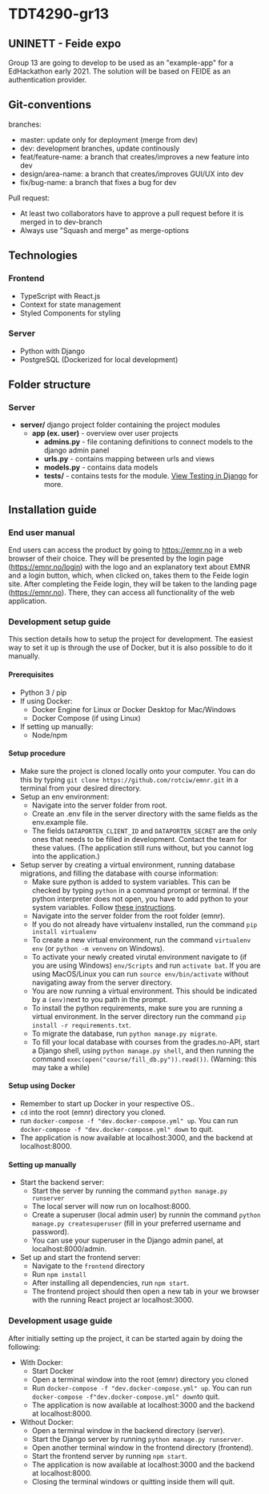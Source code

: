 # TDT4290-gr13

## UNINETT - Feide expo
Group 13 are going to develop to be used as an "example-app" for a EdHackathon early 2021. The solution will be based on FEIDE as an authentication provider. 

## Git-conventions

branches:

- master: update only for deployment (merge from dev)
- dev: development branches, update continously
- feat/feature-name: a branch that creates/improves a new feature into dev
- design/area-name: a branch that creates/improves GUI/UX into dev
- fix/bug-name: a branch that fixes a bug for dev

Pull request:

- At least two collaborators have to approve a pull request before it is merged in to dev-branch
- Always use "Squash and merge" as merge-options

## Technologies
### Frontend
- TypeScript with React.js
- Context for state management
- Styled Components for styling

### Server
- Python with Django
- PostgreSQL (Dockerized for local development)

## Folder structure

### Server
- **server/** django project folder containing the project modules
  - **app (ex. user)** - overview over user projects
    - **admins.py** - file contaning definitions to connect models to the django admin panel
    - **urls.py** - contains mapping between urls and views
    - **models.py** - contains data models
    - **tests/** - contains tests for the module. [View Testing in Django](https://docs.djangoproject.com/en/2.1/topics/testing/) for more.


## Installation guide

### End user manual
End users can access the product by going to https://emnr.no in a web browser of their choice. They will be presented by the login page (https://emnr.no/login) with the logo and an explanatory text about EMNR and a login button, which, when clicked on, takes them to the Feide login site. After completing the Feide login, they will be taken to the landing page (https://emnr.no). There, they can access all functionality of the web application.

### Development setup guide
This section details how to setup the project for development. The easiest way to set it up is through the use of Docker, but it is also possible to do it manually.

#### Prerequisites
- Python 3 / pip
- If using Docker:
  - Docker Engine for Linux or Docker Desktop for Mac/Windows
  - Docker Compose (if using Linux)
- If setting up manually:
  - Node/npm

#### Setup procedure
- Make sure the project is cloned locally onto your computer. You can do this by typing
`git clone https://github.com/rotciw/emnr.git`
in a terminal from your desired directory.
- Setup an env environment:
  - Navigate into the server folder from root.
  - Create an .env file in the server directory with the same fields as the env.example file.
  - The fields `DATAPORTEN_CLIENT_ID` and `DATAPORTEN_SECRET` are the only ones that needs to be filled in development. Contact the team for these values. (The application still runs without, but you cannot log into the application.)
- Setup server by creating a virtual environment, running database migrations, and filling the database with
course information:
  - Make sure python is added to system variables. This can be checked by typing `python` in a command prompt or terminal. If the python interpreter does not open, you have to add python to your system variables. Follow [these instructions](https://projects.raspberrypi.org/en/projects/using-pip-on-windows/4).
  - Navigate into the server folder from the root folder (emnr).
  - If you do not already have virtualenv installed, run the command `pip install virtualenv`
  - To create a new virtual environment,  run the command `virtualenv env` (or `python -m venvenv` on Windows).
  - To activate your newly created virutal environment navigate to (if you are using Windows) `env/Scripts` and run `activate bat`. If you are using MacOS/Linux you can run `source env/bin/activate` without navigating away from the server directory.
  - You are now running a virtual environment. This should be indicated by a `(env)`next to you path in the prompt.
  - To install the python requirements, make sure you are running a virtual environment. In the server directory run the command `pip install -r requirements.txt`.
  - To migrate the database, run `python manage.py migrate`.
  - To fill your local database with courses from the grades.no-API, start a Django shell, using `python manage.py shell`, and then running the command `exec(open("course/fill_db.py")).read())`. (Warning: this may take a while)

#### Setup using Docker
- Remember to start up Docker in your respective OS..
- `cd` into the root (emnr) directory you cloned.
- run `docker-compose -f "dev.docker-compose.yml" up`.
You can run `docker-compose -f "dev.docker-compose.yml" down` to quit.
- The application is now available at localhost:3000, and the backend at localhost:8000.

#### Setting up manually
- Start the backend server:
  - Start the server by running the command `python manage.py runserver`
  - The local server will now run on localhost:8000.
  - Create a superuser (local admin user) by runnin the command
  `python manage.py createsuperuser` (fill in your preferred username and password).
  - You can use your superuser in the Django admin panel, at localhost:8000/admin.
- Set up and start the frontend server:
  - Navigate to the `frontend` directory
  - Run `npm install`
  - After installing all dependencies, run `npm start`.
  - The frontend project should then open a new tab in your we browser with the running React project ar localhost:3000.

### Development usage guide
After initially setting up the project, it can be started again by doing the following: 
- With Docker:
  - Start Docker
  - Open a terminal window into the root (emnr) directory you cloned
  - Run `docker-compose -f "dev.docker-compose.yml" up`. You can run `docker-compose -f"dev.docker-compose.yml" down`to quit.
  - The application is now available at localhost:3000 and the backend at localhost:8000.
- Without Docker:
  - Open a terminal window in the backend directory (server).
  - Start the Django server by running `python manage.py runserver`.
  - Open another terminal window in the frontend directory (frontend).
  - Start the frontend server by running `npm start`.
  - The application is now available at localhost:3000 and the backend at localhost:8000.
  - Closing the terminal windows or quitting inside them will quit.


